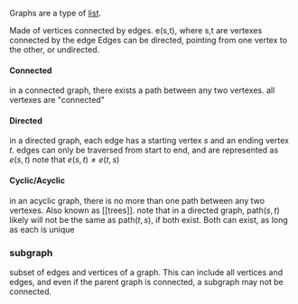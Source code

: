 Graphs are a type of [list](01%20Types%20of%20lists.md).

Made of vertices connected by edges. e(s,t), where s,t are vertexes connected by the edge
Edges can be directed, pointing from one vertex to the other, or undirected.

#### Connected
in a connected graph, there exists a path between any two vertexes. all vertexes are "connected"

#### Directed
in a directed graph, each edge has a starting vertex $s$ and an ending vertex $t$. edges can only be traversed from start to end, and are represented as $e(s,t)$ 
note that $e(s,t)\neq{}e(t,s)$ 

#### Cyclic/Acyclic
in an acyclic graph, there is no more than one path between any two vertexes. Also known as [[trees]].
note that in a directed graph, path$(s,t)$ likely will not be the same as path$(t,s)$, if both exist. Both can exist, as long as each is unique


### subgraph
subset of edges and vertices of a graph. This can include all vertices and edges, and even if the parent graph is connected, a subgraph may not be connected.